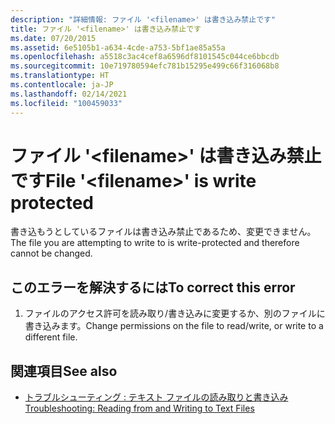 ```yaml
---
description: "詳細情報: ファイル '<filename>' は書き込み禁止です"
title: ファイル '<filename>' は書き込み禁止です
ms.date: 07/20/2015
ms.assetid: 6e5105b1-a634-4cde-a753-5bf1ae85a55a
ms.openlocfilehash: a5518c3ac4cef8a6596df8101545c044ce6bbcdb
ms.sourcegitcommit: 10e719780594efc781b15295e499c66f316068b8
ms.translationtype: HT
ms.contentlocale: ja-JP
ms.lasthandoff: 02/14/2021
ms.locfileid: "100459033"
---
```

# <a name="file-filename-is-write-protected"></a><span data-ttu-id="30c7e-103">ファイル '\<filename>' は書き込み禁止です</span><span class="sxs-lookup"><span data-stu-id="30c7e-103">File '\<filename>' is write protected</span></span>

<span data-ttu-id="30c7e-104">書き込もうとしているファイルは書き込み禁止であるため、変更できません。</span><span class="sxs-lookup"><span data-stu-id="30c7e-104">The file you are attempting to write to is write-protected and therefore cannot be changed.</span></span>  
  
## <a name="to-correct-this-error"></a><span data-ttu-id="30c7e-105">このエラーを解決するには</span><span class="sxs-lookup"><span data-stu-id="30c7e-105">To correct this error</span></span>  
  
1. <span data-ttu-id="30c7e-106">ファイルのアクセス許可を読み取り/書き込みに変更するか、別のファイルに書き込みます。</span><span class="sxs-lookup"><span data-stu-id="30c7e-106">Change permissions on the file to read/write, or write to a different file.</span></span>  
  
## <a name="see-also"></a><span data-ttu-id="30c7e-107">関連項目</span><span class="sxs-lookup"><span data-stu-id="30c7e-107">See also</span></span>

- [<span data-ttu-id="30c7e-108">トラブルシューティング : テキスト ファイルの読み取りと書き込み</span><span class="sxs-lookup"><span data-stu-id="30c7e-108">Troubleshooting: Reading from and Writing to Text Files</span></span>](../developing-apps/programming/drives-directories-files/troubleshooting-reading-from-and-writing-to-text-files.md)

